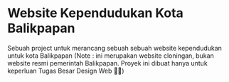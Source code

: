 # Website Kependudukan Kota Balikpapan

Sebuah project untuk merancang sebuah sebuah website kependudukan untuk kota
Balikpapan (Note : ini merupakan website cloningan, bukan website resmi
pemerintah Balikpapan. Proyek ini dibuat hanya untuk keperluan Tugas Besar
Design Web 🗿😊)
